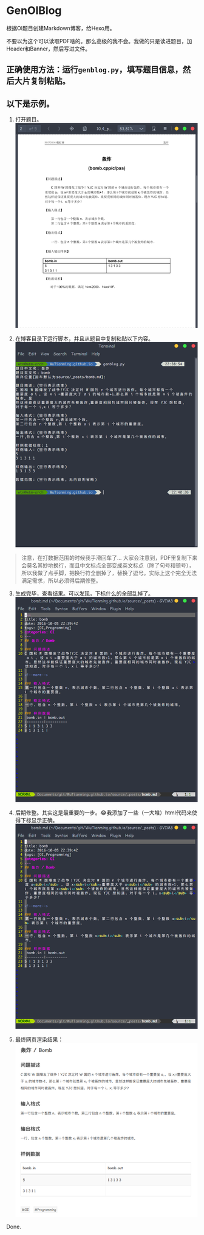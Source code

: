 # GenOIBlog
根据OI题目创建Markdown博客，给Hexo用。

不要以为这个可以读取PDF啥的。那么高级的我不会。我做的只是读进题目，加Header和Banner，然后写进文件。

## 正确使用方法：运行`genblog.py`，填写题目信息，然后大片复制粘贴。

## 以下是示例。
1. 打开题目。
![题目PDF](题目PDF.png)

2. 在博客目录下运行脚本，并且从题目中复制粘贴以下内容。
![运行脚本](运行脚本.png)

> 注意，在打数据范围的时候我手滑回车了...
> 大家会注意到，PDF里复制下来会莫名其妙地换行，而且中文标点全部变成英文标点（除了句号和顿号），所以我做了点手脚，把换行符全删掉了，替换了逗号。实际上这个完全无法满足需求，所以必须得后期修整。

3. 生成完毕，查看结果。可以发现，下标什么的全部乱掉了。
![查看结果](查看结果.png)

4. 后期修整。其实这是最重要的一步。:joy:我添加了一些（一大堆）html代码来使得下标显示正确。
![后期修整](后期修整.png)

5. 最终网页渲染结果：
![渲染结果](渲染结果.png)

Done.
